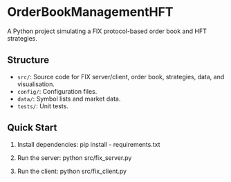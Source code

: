 # OrderBookManagementHFT

A Python project simulating a FIX protocol-based order book and HFT strategies.

## Structure

- `src/`: Source code for FIX server/client, order book, strategies, data, and visualisation.
- `config/`: Configuration files.
- `data/`: Symbol lists and market data.
- `tests/`: Unit tests.

## Quick Start

1. Install dependencies:
pip install - requirements.txt

2. Run the server:
python src/fix_server.py

3. Run the client:
python src/fix_client.py
